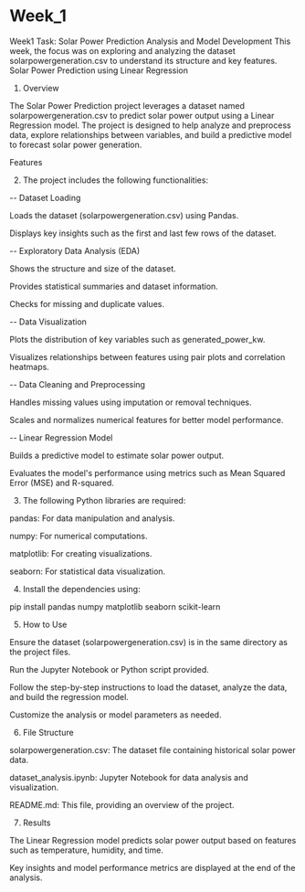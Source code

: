 # Week_1
Week1 Task: Solar Power Prediction Analysis and Model Development  This week, the focus was on exploring and analyzing the dataset solarpowergeneration.csv to understand its structure and key features.
Solar Power Prediction using Linear Regression

1. Overview

The Solar Power Prediction project leverages a dataset named solarpowergeneration.csv to predict solar power output using a Linear Regression model. The project is designed to help analyze and preprocess data, explore relationships between variables, and build a predictive model to forecast solar power generation.

Features

2. The project includes the following functionalities:

-- Dataset Loading

Loads the dataset (solarpowergeneration.csv) using Pandas.

Displays key insights such as the first and last few rows of the dataset.

-- Exploratory Data Analysis (EDA)

Shows the structure and size of the dataset.

Provides statistical summaries and dataset information.

Checks for missing and duplicate values.

-- Data Visualization

Plots the distribution of key variables such as generated_power_kw.

Visualizes relationships between features using pair plots and correlation heatmaps.

-- Data Cleaning and Preprocessing

Handles missing values using imputation or removal techniques.

Scales and normalizes numerical features for better model performance.

-- Linear Regression Model

Builds a predictive model to estimate solar power output.

Evaluates the model's performance using metrics such as Mean Squared Error (MSE) and R-squared.


3. The following Python libraries are required:

pandas: For data manipulation and analysis.

numpy: For numerical computations.

matplotlib: For creating visualizations.

seaborn: For statistical data visualization.



4. Install the dependencies using:

pip install pandas numpy matplotlib seaborn scikit-learn


5. How to Use

Ensure the dataset (solarpowergeneration.csv) is in the same directory as the project files.

Run the Jupyter Notebook or Python script provided.

Follow the step-by-step instructions to load the dataset, analyze the data, and build the regression model.

Customize the analysis or model parameters as needed.


6. File Structure

solarpowergeneration.csv: The dataset file containing historical solar power data.

dataset_analysis.ipynb: Jupyter Notebook for data analysis and visualization.

README.md: This file, providing an overview of the project.


7. Results

The Linear Regression model predicts solar power output based on features such as temperature, humidity, and time.

Key insights and model performance metrics are displayed at the end of the analysis.



